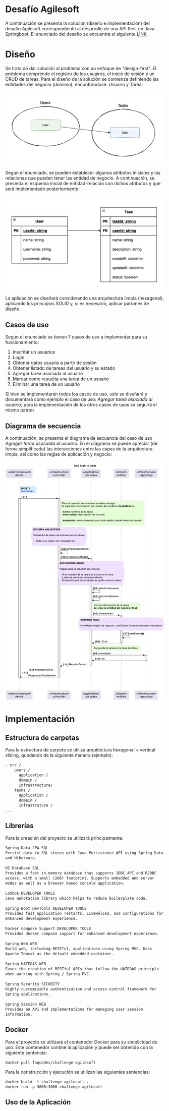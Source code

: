 # Desafío Agilesoft

A continuación se presenta la solución (diseño e implementación) del desafío Agilesoft correspondiente al desarrollo de una API Rest en Java Springboot. El enunciado del desafío se encuentra el siguiente [LINK](/docs/Prueba-desarrollo-backend.pdf)

# Diseño

Se trata de dar solución al problema con un enfoque de "design-first". El problema comprende el registro de los usuairos, el inicio de sesión y un CRUD de tareas. Para el diseño de la solución se comienza definiendo las entidades del negocio (dominio), encontrándose: Usuario y Tarea:

![Diagrama de componentes](docs/images/challenge-component.png)

Según el enunciado, se pueden establecer algunos atributos iniciales y las relaciones que pueden tener las entidad de negocio. A continuación, se presenta el esquema inicial de entidad-relación con dichos atributos y que será implementado posteriormente:

![Diagrama entidad relación](docs/images/challenge-entity-relation.png)

La aplicación se diseñará considerando una arquitectura limpia (hexagonal), aplicando los principios SOLID y, si es necesario, aplicar patrones de diseño.

## Casos de uso

Según el enunciado se tienen 7 casos de uso a implementar para su funcionamiento:

1. Inscribir un usuarios
2. Login
3. Obtener datos usuario a partir de sesión
4. Obtener listado de tareas del usuario y su estado
5. Agregar tarea asociada al usuario
6. Marcar como resuelta una tarea de un usuario
7. Eliminar una tarea de un usuario

Si bien se implementarán todos los casos de uso, solo se diseñará y documentará como ejemplo el caso de uso: *Agregar tarea asociada al usuario*; para la implementación de los otros casos de usos se seguirá el mismo patrón

## Diagrama de secuencia

A continuación, se presenta el diagrama de secuencia del caso de uso *Agregar tarea asociada al usuario*. En el diagrama se puede apreciar (de forma simplificada) las interacciones entre las capas de la arquitectura limpia, así como las reglas de aplicación y negocio:

![Diagrama de secuencia](docs/images/challenge-sequence.png)

# Implementación

## Estructura de carpetas

Para la estructura de carpeta se utiliza arquitectura hexagonal + vertical slicing, quedando de la siguiente manera (ejemplo):

```
- src /
    users /
      application /
      domain /
      infrastructure/
    tasks /
      application /
      domain /
      infrastruture /
...
```

## Librerías

Para la creación del proyecto se utilizará principalmente:

```
Spring Data JPA SQL
Persist data in SQL stores with Java Persistence API using Spring Data and Hibernate.

H2 Database SQL
Provides a fast in-memory database that supports JDBC API and R2DBC access, with a small (2mb) footprint. Supports embedded and server modes as well as a browser based console application.

Lombok DEVELOPER TOOLS
Java annotation library which helps to reduce boilerplate code.

Spring Boot DevTools DEVELOPER TOOLS
Provides fast application restarts, LiveReload, and configurations for enhanced development experience.

Docker Compose Support DEVELOPER TOOLS
Provides docker compose support for enhanced development experience.

Spring Web WEB
Build web, including RESTful, applications using Spring MVC. Uses Apache Tomcat as the default embedded container.

Spring HATEOAS WEB
Eases the creation of RESTful APIs that follow the HATEOAS principle when working with Spring / Spring MVC.

Spring Security SECURITY
Highly customizable authentication and access-control framework for Spring applications.

Spring Session WEB
Provides an API and implementations for managing user session information.
```

## Docker

Para el proyecto se utilizará el contenedor Docker para su simplicidad de uso. Este contenedor contine la aplicación y puede ser obtenido con la siguiente sentencia:

```
docker pull faqcodes/challenge-agilesoft
```

Para la construcción y ejecución se utilizan las siguientes sentencias:

```
docker build -t challenge-agilesoft .
docker run -p 3000:3000 challenge-agilesoft
```

## Uso de la Aplicación
